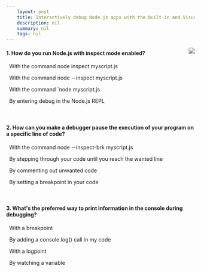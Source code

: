```yaml
---
    layout: post
    title: Interactively debug Node.js apps with the built-in and Visual Studio Code debuggers 
    description: nil
    summary: nil
    tags: nil
---
```



 <a target="_blank" href="https://docs.microsoft.com/en-us/learn/modules/debug-nodejs/7-knowledge-check/"><i class="fas fa-external-link-alt"></i> </a>
 <img align="right" src="https://docs.microsoft.com/en-us/learn/achievements/debug-nodejs.svg">
####  1. How do you run Node.js with inspect mode enabled?


<i class='far fa-square'></i> &nbsp;&nbsp;With the command node inspect myscript.js

<i class='fas fa-check-square' style='color: Dodgerblue;'></i> &nbsp;&nbsp;With the command node --inspect myscript.js

<i class='far fa-square'></i> &nbsp;&nbsp;With the command `node myscript.js

<i class='far fa-square'></i> &nbsp;&nbsp;By entering debug in the Node.js REPL
<br />
<br />
<br />

####  2. How can you make a debugger pause the execution of your program on a specific line of code?


<i class='far fa-square'></i> &nbsp;&nbsp;With the command node --inspect-brk myscript.js

<i class='far fa-square'></i> &nbsp;&nbsp;By stepping through your code until you reach the wanted line

<i class='far fa-square'></i> &nbsp;&nbsp;By commenting out unwanted code

<i class='fas fa-check-square' style='color: Dodgerblue;'></i> &nbsp;&nbsp;By setting a breakpoint in your code
<br />
<br />
<br />

####  3. What's the preferred way to print information in the console during debugging?


<i class='far fa-square'></i> &nbsp;&nbsp;With a breakpoint

<i class='far fa-square'></i> &nbsp;&nbsp;By adding a console.log() call in my code

<i class='fas fa-check-square' style='color: Dodgerblue;'></i> &nbsp;&nbsp;With a logpoint

<i class='far fa-square'></i> &nbsp;&nbsp;By watching a variable
<br />
<br />
<br />
